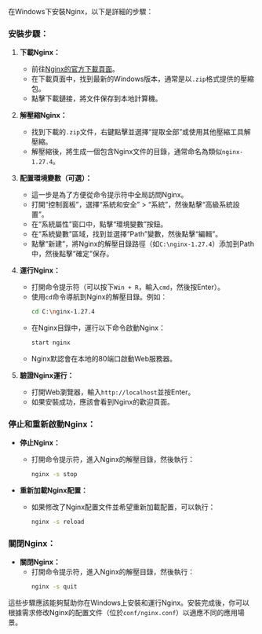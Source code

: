 在Windows下安裝Nginx，以下是詳細的步驟：

### 安裝步驟：

1. **下載Nginx：**
   - 前往[Nginx的官方下載頁面](https://nginx.org/en/download.html)。
   - 在下載頁面中，找到最新的Windows版本，通常是以`.zip`格式提供的壓縮包。
   - 點擊下載鏈接，將文件保存到本地計算機。

2. **解壓縮Nginx：**
   - 找到下載的`.zip`文件，右鍵點擊並選擇“提取全部”或使用其他壓縮工具解壓縮。
   - 解壓縮後，將生成一個包含Nginx文件的目錄，通常命名為類似`nginx-1.27.4`。

3. **配置環境變數（可選）：**
   - 這一步是為了方便從命令提示符中全局訪問Nginx。
   - 打開“控制面板”，選擇“系統和安全” > “系統”，然後點擊“高級系統設置”。
   - 在“系統屬性”窗口中，點擊“環境變數”按鈕。
   - 在“系統變數”區域，找到並選擇“Path”變數，然後點擊“編輯”。
   - 點擊“新建”，將Nginx的解壓目錄路徑（如`C:\nginx-1.27.4`）添加到Path中，然後點擊“確定”保存。

4. **運行Nginx：**
   - 打開命令提示符（可以按下`Win + R`，輸入`cmd`，然後按Enter）。
   - 使用`cd`命令導航到Nginx的解壓目錄。例如：
     ```bash
     cd C:\nginx-1.27.4
     ```
   - 在Nginx目錄中，運行以下命令啟動Nginx：
     ```bash
     start nginx
     ```
   - Nginx默認會在本地的80端口啟動Web服務器。

5. **驗證Nginx運行：**
   - 打開Web瀏覽器，輸入`http://localhost`並按Enter。
   - 如果安裝成功，應該會看到Nginx的歡迎頁面。

### 停止和重新啟動Nginx：

- **停止Nginx：**
  - 打開命令提示符，進入Nginx的解壓目錄，然後執行：
    ```bash
    nginx -s stop
    ```

- **重新加載Nginx配置：**
  - 如果修改了Nginx配置文件並希望重新加載配置，可以執行：
    ```bash
    nginx -s reload
    ```

### 關閉Nginx：

- **關閉Nginx：**
  - 打開命令提示符，進入Nginx的解壓目錄，然後執行：
    ```bash
    nginx -s quit
    ```

這些步驟應該能夠幫助你在Windows上安裝和運行Nginx。安裝完成後，你可以根據需求修改Nginx的配置文件（位於`conf/nginx.conf`）以適應不同的應用場景。